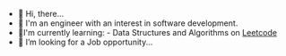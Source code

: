 - 👋 Hi, there...
- 👀 I'm an engineer with an interest in software development.
- 🌱I'm currently learning:
      - Data Structures and Algorithms on [Leetcode](https://leetcode.com/shaficode/)
- 💞️ I’m looking for a Job opportunity...


<!---
shaficode/shaficode is a ✨ special ✨ repository because its `README.md` (this file) appears on your GitHub profile.
You can click the Preview link to take a look at your changes.
--->
